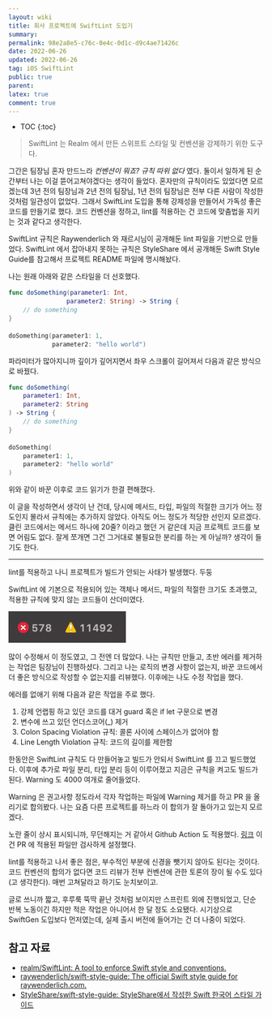 ```yaml
---
layout: wiki
title: 회사 프로젝트에 SwiftLint 도입기
summary: 
permalink: 98e2a8e5-c76c-0e4c-0d1c-d9c4ae71426c
date: 2022-06-26
updated: 2022-06-26
tag: iOS SwiftLint 
public: true
parent: 
latex: true
comment: true
---
```


* TOC
{:toc}

> SwiftLint 는 Realm 에서 만든 스위프트 스타일 및 컨벤션을 강제하기 위한 도구다.

그간은 팀장님 혼자 만드느라 *컨벤션이 뭐죠? 규칙 따위 없다* 였다. 둘이서 일하게 된 순간부터 나는 이걸 뜯어고쳐야겠다는 생각이 들었다.
혼자만의 규칙이라도 있었다면 모르겠는데 3년 전의 팀장님과 2년 전의 팀장님, 1년 전의 팀장님은 전부 다른 사람이 작성한 것처럼 일관성이 없었다. 그래서 SwiftLint 도입을 통해 강제성을 만들어서 가독성 좋은 코드를 만들기로 했다. 코드 컨벤션을 정하고, lint를 적용하는 건 코드에 맞춤법을 지키는 것과 같다고 생각한다.

SwiftLint 규칙은 Raywenderlich 와 재르시님이 공개해둔 lint 파일을 기반으로 만들었다. SwiftLint 에서 잡아내지 못하는 규칙은 StyleShare 에서 공개해둔 Swift Style Guide를 참고해서 프로젝트 README 파일에 명시해놨다.

나는 원래 아래와 같은 스타일을 더 선호했다.

```swift
func doSomething(parameter1: Int,
                parameter2: String) -> String {
    // do something
}

doSomething(parameter1: 1,
            parameter2: "hello world")
```

파라미터가 많아지니까 깊이가 깊어지면서 좌우 스크롤이 길어져서 다음과 같은 방식으로 바꿨다.

```swift
func doSomething(
    parameter1: Int,
    parameter2: String
) -> String {
    // do something
}

doSomething(
    parameter1: 1,
    parameter2: "hello world"
)
```

위와 같이 바꾼 이후로 코드 읽기가 한결 편해졌다.

이 글을 작성하면서 생각이 난 건데, 당시에 메서드, 타입, 파일의 적절한 크기가 어느 정도인지 몰라서 규칙에는 추가하지 않았다. 아직도 어느 정도가 적당한 선인지 모르겠다. 클린 코드에서는 메서드 하나에 20줄? 이라고 했던 거 같은데 지금 프로젝트 코드를 보면 어림도 없다. 잘게 쪼개면 그건 그거대로 불필요한 분리를 하는 게 아닐까? 생각이 들기도 한다.

---

lint를 적용하고 나니 프로젝트가 빌드가 안되는 사태가 발생했다. 두둥

SwiftLint 에 기본으로 적용되어 있는 객체나 메서드, 파일의 적절한 크기도 초과했고, 적용한 규칙에 맞지 않는 코드들이 산더미였다. 

![Error 578, Warning 11492](/assets/img/improve-with-swiftlint/warning-error.png)

많이 수정해서 이 정도였고, 그 전엔 더 많았다. 나는 규칙만 만들고, 초반 에러를 제거하는 작업은 팀장님이 진행하셨다. 그리고 나는 로직의 변경 사항이 없는지, 바꾼 코드에서 더 좋은 방식으로 작성할 수 없는지를 리뷰했다. 이후에는 나도 수정 작업을 했다. 

에러를 없애기 위해 다음과 같은 작업을 주로 했다.
1. 강제 언랩핑 하고 있던 코드를 대거 guard 혹은 if let 구문으로 변경
2. 변수에 쓰고 있던 언더스코어(_) 제거
3. Colon Spacing Violation 규칙: 콜론 사이에 스페이스가 없어야 함
4. Line Length Violation 규칙: 코드의 길이를 제한함

한동안은 SwiftLint 규칙도 다 만들어놓고 빌드가 안되서 SwiftLint 를 끄고 빌드했었다. 이후에 추가로 파일 분리, 타입 분리 등이 이루어졌고 지금은 규칙을 켜고도 빌드가 된다. Warning 도 4000 여개로 줄어들었다.

Warning 은 권고사항 정도라서 각자 작업하는 파일에 Warning 제거를 하고 PR 을 올리기로 합의봤다. 나는 요즘 다른 프로젝트를 하느라 이 합의가 잘 돌아가고 있는지 모르겠다.

노란 줄이 상시 표시되니까, 무던해지는 거 같아서 Github Action 도 적용했다. [링크](https://github.com/norio-nomura/action-swiftlint) 이건 PR 에 적용된 파일만 검사하게 설정했다. 

lint를 적용하고 나서 좋은 점은, 부수적인 부분에 신경을 뺏기지 않아도 된다는 것이다. 코드 컨벤션의 합의가 없다면 코드 리뷰가 전부 컨벤션에 관한 토론의 장이 될 수도 있다(고 생각한다). 매번 고쳐달라고 하기도 눈치보이고. 

글로 쓰니까 짧고, 후루룩 뚝딱 끝난 것처럼 보이지만 스프린트 외에 진행되었고, 단순 반복 노동이긴 하지만 적은 작업은 아니어서 한 달 정도 소요됐다. 시기상으로 SwiftGen 도입보다 먼저였는데, 실제 출시 버전에 들어가는 건 더 나중이 되었다.

## 참고 자료

- [realm/SwiftLint: A tool to enforce Swift style and conventions.](https://github.com/realm/SwiftLint)
- [raywenderlich/swift-style-guide: The official Swift style guide for raywenderlich.com.](https://github.com/raywenderlich/swift-style-guide)
- [StyleShare/swift-style-guide: StyleShare에서 작성한 Swift 한국어 스타일 가이드](https://github.com/StyleShare/swift-style-guide)
